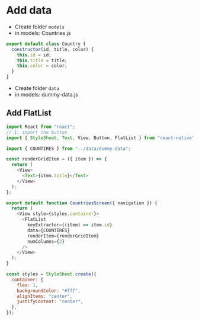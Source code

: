 # Add data

- Create folder `models`
- in models: Countries.js

```js
export default class Country {
  constructor(id, title, color) {
    this.id = id;
    this.title = title;
    this.color = color;
  }
}
```

- Create folder `data`
- in models: dummy-data.js

## Add FlatList

```js
import React from "react";
// 1. import the button
import { StyleSheet, Text, View, Button, FlatList } from "react-native";

import { COUNTIRES } from "../data/dummy-data";

const renderGridItem = ({ item }) => {
  return (
    <View>
      <Text>{item.title}</Text>
    </View>
  );
};

export default function CountriesScreen({ navigation }) {
  return (
    <View style={styles.container}>
      <FlatList
        keyExtractor={(item) => item.id}
        data={COUNTIRES}
        renderItem={renderGridItem}
        numColumns={2}
      />
    </View>
  );
}

const styles = StyleSheet.create({
  container: {
    flex: 1,
    backgroundColor: "#fff",
    alignItems: "center",
    justifyContent: "center",
  },
});
```
